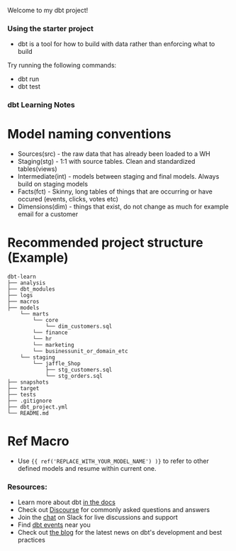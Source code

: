 Welcome to my dbt project!

### Using the starter project

- dbt is a tool for how to build with data rather than enforcing what to build

Try running the following commands:
- dbt run
- dbt test

### dbt Learning Notes

# Model naming conventions

- Sources(src) - the raw data that has already been loaded to a WH
- Staging(stg) - 1:1 with source tables. Clean and standardized tables(views)
- Intermediate(int) - models between staging and final models. Always build on staging models
- Facts(fct) - Skinny, long tables of things that are occurring or have occured (events, clicks, votes etc)
- Dimensions(dim) - things that exist, do not change as much for example email for a customer


# Recommended project structure (Example)

```
dbt-learn
├── analysis
├── dbt_modules
├── logs
├── macros
├── models
    └── marts
        └── core
            └── dim_customers.sql
        └── finance
        └── hr
        └── marketing
        └── businessunit_or_domain_etc  
    └── staging
        └── jaffle_Shop
            ├── stg_customers.sql
            └── stg_orders.sql 
├── snapshots
├── target
├── tests
├── .gitignore
├── dbt_project.yml
└── README.md
```

# Ref Macro

- Use  `{{ ref('REPLACE_WITH_YOUR_MODEL_NAME') )}` to refer to other defined models and resume within current one. 

### Resources:
- Learn more about dbt [in the docs](https://docs.getdbt.com/docs/introduction)
- Check out [Discourse](https://discourse.getdbt.com/) for commonly asked questions and answers
- Join the [chat](http://slack.getdbt.com/) on Slack for live discussions and support
- Find [dbt events](https://events.getdbt.com) near you
- Check out [the blog](https://blog.getdbt.com/) for the latest news on dbt's development and best practices

